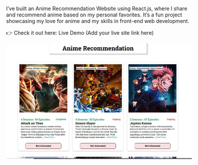 I’ve built an Anime Recommendation Website using React.js, where I share and recommend anime based on my personal favorites.
It’s a fun project showcasing my love for anime and my skills in front-end web development.

👉 Check it out here: Live Demo
 (Add your live site link here)



![Alt Text](src/assets/anime_recommendation_using_react.JPG)
